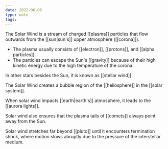 ```yaml
---
date: 2022-06-06
type: note
tags: 
---
```


The Solar Wind is a stream of charged [[plasma]] particles that flow outwards from the [[sun|sun's]] upper atmosphere ([[corona]]).
- The plasma usually consists of [[electron]], [[protons]], and [[alpha particles]].
- The particles can escape the Sun's [[gravity]] because of their high kinetic energy due to the high temperature of the corona.

In other stars besides the Sun, it is known as [[stellar wind]].

The Solar Wind creates a bubble region of the [[heliosphere]] in the [[solar system]].

When solar wind impacts [[earth|earth's]] atmosphere, it leads to the [[aurora lights]].

Solar wind also ensures that the plasma tails of [[comets]] always point away from the Sun.

Solar wind stretches far beyond [[pluto]] until it encounters termination shock, where motion slows abruptly due to the pressure of the interstellar medium.
